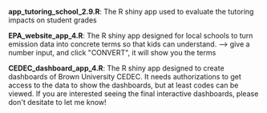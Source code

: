 **app_tutoring_school_2.9.R**: The R shiny app used to evaluate the tutoring impacts on student grades



**EPA_website_app_4.R**: The R shiny app designed for local schools to turn emission data into concrete terms so that kids can understand. --> give a number input, and click "CONVERT", it will show you the terms


**CEDEC_dashboard_app_4.R**: The R shiny app designed to create dashboards of Brown University CEDEC. It needs authorizations to get access to the data to show the dashboards, but at least codes can be viewed. If you are interested seeing the final interactive dashboards, please don't desitate to let me know!
